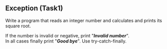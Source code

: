 ## Exception (Task1)

Write a program that reads an integer number and calculates and prints its square root.  

If the number is invalid or negative, print "***Invalid number***".  
In all cases finally print "***Good bye***". Use try-catch-finally.
